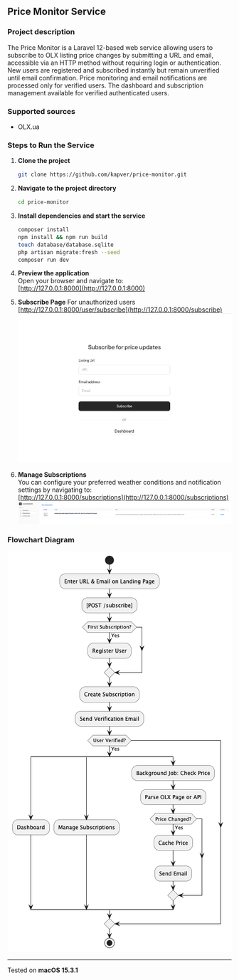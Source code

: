 ## Price Monitor Service

### Project description

The Price Monitor is a Laravel 12-based web service allowing users to subscribe to OLX listing price changes by submitting a URL and email, accessible via an HTTP method without requiring login or authentication. 
New users are registered and subscribed instantly but remain unverified until email confirmation. Price monitoring and email notifications are processed only for verified users. 
The dashboard and subscription management available for verified authenticated users.

### Supported sources
 - OLX.ua

### Steps to Run the Service

1. **Clone the project**
   ```bash
   git clone https://github.com/kapver/price-monitor.git
   ```

2. **Navigate to the project directory**
   ```bash
   cd price-monitor
   ```

3. **Install dependencies and start the service**
   ```bash
   composer install
   npm install && npm run build
   touch database/database.sqlite
   php artisan migrate:fresh --seed
   composer run dev
   ```

4. **Preview the application**  
   Open your browser and navigate to:  
   [http://127.0.0.1:8000](http://127.0.0.1:8000)


5. **Subscribe Page**
   For unauthorized users
   [http://127.0.0.1:8000/user/subscribe](http://127.0.0.1:8000/subscribe)
   ![Settings Screenshot](public/images/subscribe-landing.png)


6. **Manage Subscriptions**  
   You can configure your preferred weather conditions and notification settings by navigating to:  
   [http://127.0.0.1:8000/subscriptions](http://127.0.0.1:8000/subscriptions)
   ![Settings Screenshot](public/images/subscriptions.png)



### Flowchart Diagram

![Settings Screenshot](public/images/diagram.png)

---

Tested on **macOS 15.3.1**